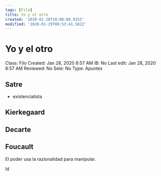 ```yaml
---
tags: [Filo]
title: Yo y el otro
created: '2020-01-28T18:08:00.925Z'
modified: '2020-01-29T08:53:41.582Z'
---
```


# Yo y el otro

Class: Filo
Created: Jan 28, 2020 8:57 AM
IB: No
Last edit: Jan 28, 2020 8:57 AM
Reviewed: No
Sele: No
Type: Apuntes

## Satre

* existencialista
  
## Kierkegaard

## Decarte

## Foucault

El poder usa la razionalidad para manipular.

Id
